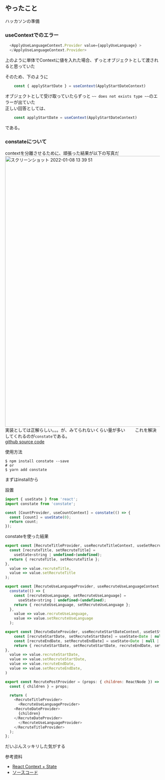 ## やったこと
ハッカソンの準備

### useContextでのエラー
```js
  <ApplyUseLanguageContext.Provider value={applyUseLanguage} >
  </ApplyUseLanguageContext.Provider>
```
上のように単体でContextに値を入れた場合、ずっとオブジェクトとして渡されると思っていた  

そのため、下のように
```js
	const { applyStartDate } = useContext(ApplyStartDateContext)
```
オブジェクトとして受け取っていたらずっと `~~ does not exists type ~~`のエラーが出ていた  
正しい回答としては、
```js
	const applyStartDate = useContext(ApplyStartDateContext)
```
である。

### constateについて
contextを分離させるために、頑張った結果が以下の写真だ  
<img width="882" alt="スクリーンショット 2022-01-08 13 39 51" src="https://user-images.githubusercontent.com/78260526/148631642-92fa73af-513c-4ab3-ab81-ac616310072e.png">  
実装としては正解らしい。。。が、みてられないくらい量が多い　　
これを解決してくれるのが`constate`である。  
[github source code](https://github.com/diegohaz/constate)  

使用方法
```shell
$ npm install constate --save
# or
$ yarn add constate
```
まずはinstallから  

設置
```js
import { useState } from 'react';
import constate from 'constate';

const [CountProvider, useCountContext] = constate(() => {
  const [count] = useState(0);
  return count;
});
```

constateを使った結果

```js
export const [RecruteTitleProvider, useRecruteTitleContext, useSetRecruteTitleContext] = constate(() => {
  const [recruteTitle, setRecruteTitle] =
    useState<string | undefined>(undefined);
  return { recruteTitle, setRecruteTitle };
},
  value => value.recruteTitle,
  value => value.setRecruteTitle
);

export const [RecruteUseLanguageProvider, useRecruteUseLanguageContext, useSetRecruteUseLanguageContext] =
  constate(() => {
    const [recruteUseLanguage, setRecruteUseLanguage] =
      useState<string | undefined>(undefined);
    return { recruteUseLanguage, setRecruteUseLanguage };
  },
    value => value.recruteUseLanguage,
    value => value.setRecruteUseLanguage
  );

export const [RecruteDateProvider, useRecruteStartDateContext, useSetStartRecruteDateContext, useEndRecruteDateContext, useSetEndRecruteDateContext] = constate(() => {
	const [recruteStartDate, setRecruteStartDate] = useState<Date | null | undefined>(null)
	const [recruteEndDate, setRecruteEndDate] = useState<Date | null | undefined>(null)
	return { recruteStartDate, setRecruteStartDate, recruteEndDate, setRecruteEndDate }
},
  value => value.recruteStartDate,
  value => value.setRecruteStartDate,
  value => value.recruteEndDate,
  value => value.setRecruteEndDate,
)

export const RecrutePostProvider = (props: { children: ReactNode }) => {
  const { children } = props;

  return (
    <RecruteTitleProvider>
      <RecruteUseLanguageProvider>
	<RecruteDateProvider>
	  {children}
	</RecruteDateProvider>
      </RecruteUseLanguageProvider>
    </RecruteTitleProvider>
  );
};
```
だいぶんスッキリした気がする  

参考資料
- [React Context + State](https://bestofreactjs.com/repo/diegohaz-constate-react-awesome-react-hooks)
- [ソースコード](https://github.com/diegohaz/constate/blob/master/src/index.tsx)


